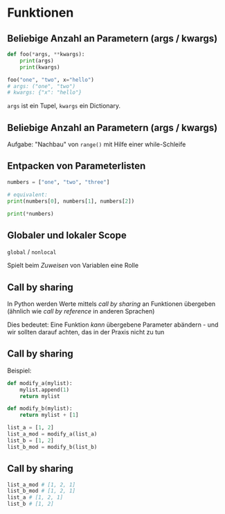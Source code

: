 # Funktionen

## Beliebige Anzahl an Parametern (args / kwargs)

```py
def foo(*args, **kwargs):
    print(args)
    print(kwargs)

foo("one", "two", x="hello")
# args: ("one", "two")
# kwargs: {"x": "hello"}
```

`args` ist ein Tupel, `kwargs` ein Dictionary.

## Beliebige Anzahl an Parametern (args / kwargs)

Aufgabe: "Nachbau" von `range()` mit Hilfe einer while-Schleife

## Entpacken von Parameterlisten

```py
numbers = ["one", "two", "three"]

# equivalent:
print(numbers[0], numbers[1], numbers[2])

print(*numbers)
```

## Globaler und lokaler Scope

`global` / `nonlocal`

Spielt beim _Zuweisen_ von Variablen eine Rolle

## Call by sharing

In Python werden Werte mittels _call by sharing_ an Funktionen übergeben (ähnlich wie _call by reference_ in anderen Sprachen)

Dies bedeutet: Eine Funktion _kann_ übergebene Parameter abändern - und wir sollten darauf achten, das in der Praxis nicht zu tun

## Call by sharing

Beispiel:

```py
def modify_a(mylist):
    mylist.append(1)
    return mylist

def modify_b(mylist):
    return mylist + [1]

list_a = [1, 2]
list_a_mod = modify_a(list_a)
list_b = [1, 2]
list_b_mod = modify_b(list_b)
```

## Call by sharing

```py
list_a_mod # [1, 2, 1]
list_b_mod # [1, 2, 1]
list_a # [1, 2, 1]
list_b # [1, 2]
```
